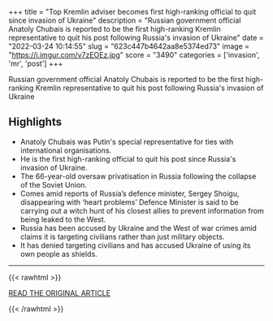 +++
title = "Top Kremlin adviser becomes first high-ranking official to quit since invasion of Ukraine"
description = "Russian government official Anatoly Chubais is reported to be the first high-ranking Kremlin representative to quit his post following Russia's invasion of Ukraine"
date = "2022-03-24 10:14:55"
slug = "623c447b4642aa8e5374ed73"
image = "https://i.imgur.com/v7zEOEz.jpg"
score = "3490"
categories = ['invasion', 'mr', 'post']
+++

Russian government official Anatoly Chubais is reported to be the first high-ranking Kremlin representative to quit his post following Russia's invasion of Ukraine

## Highlights

- Anatoly Chubais was Putin's special representative for ties with international organisations.
- He is the first high-ranking official to quit his post since Russia's invasion of Ukraine.
- The 66-year-old oversaw privatisation in Russia following the collapse of the Soviet Union.
- Comes amid reports of Russia’s defence minister, Sergey Shoigu, disappearing with ‘heart problems’ Defence Minister is said to be carrying out a witch hunt of his closest allies to prevent information from being leaked to the West.
- Russia has been accused by Ukraine and the West of war crimes amid claims it is targeting civilians rather than just military objects.
- It has denied targeting civilians and has accused Ukraine of using its own people as shields.

---

{{< rawhtml >}}
  <p class="article-category">
    <a target="_blank" href="https://inews.co.uk/news/world/top-kremlin-official-becomes-first-high-ranking-russian-ukraine-1534537">READ THE ORIGINAL ARTICLE</a>
  </p>
{{< /rawhtml >}}
